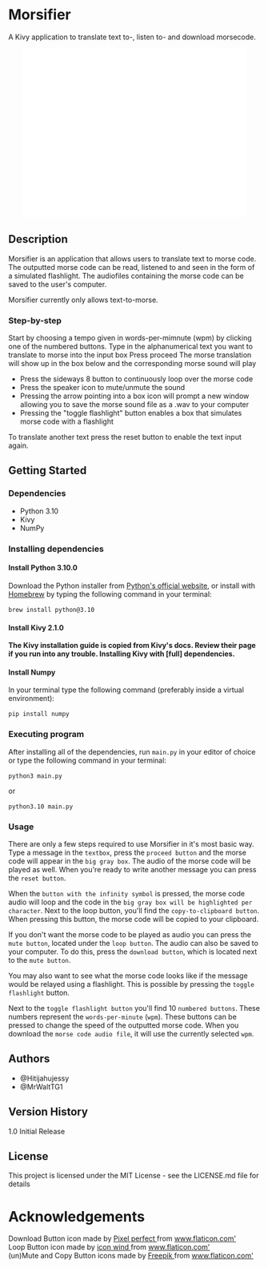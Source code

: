 # Morsifier

A Kivy application to translate text to-, listen to- and download morsecode.

<div align="center">
    <img width="450px" src="morsifier.png" />
</div>

## Description

Morsifier is an application that allows users to translate text to morse code. The outputted morse code can be read, listened to and seen in the form of a simulated flashlight. The audiofiles containing the morse code can be saved to the user's computer.

Morsifier currently only allows text-to-morse.

### Step-by-step

Start by choosing a tempo given in words-per-mimnute (wpm) by clicking one of the numbered buttons.
Type in the alphanumerical text you want to translate to morse into the input box
Press proceed
The morse translation will show up in the box below and the corresponding morse sound will play

- Press the sideways 8 button to continuously loop over the morse code
- Press the speaker icon to mute/unmute the sound
- Pressing the arrow pointing into a box icon will prompt a new window allowing you to save the morse sound file as a .wav to your computer
- Pressing the "toggle flashlight" button enables a box that simulates morse code with a flashlight

To translate another text press the reset button to enable the text input again.

## Getting Started

### Dependencies

- Python 3.10
- Kivy
- NumPy

### Installing dependencies

#### Install Python 3.10.0

Download the Python installer from <a href="https://www.python.org/downloads/">Python's official website</a>, or install with <a href="https://brew.sh">Homebrew</a> by typing the following command in your terminal:
```
brew install python@3.10
```

#### Install Kivy 2.1.0

**The Kivy installation guide is copied from Kivy's docs. Review their page if you run into any trouble. Installing Kivy with [full] dependencies.**

#### Install Numpy

In your terminal type the following command (preferably inside a virtual environment):
```
pip install numpy
```


### Executing program

After installing all of the dependencies, run `main.py` in your editor of choice or type the following command in your terminal:
```
python3 main.py
```
or
```
python3.10 main.py
```
### Usage

There are only a few steps required to use Morsifier in it's most basic way. Type a message in the `textbox`, press the `proceed button` and the morse code will appear in the `big gray box`. The audio of the morse code will be played as well. When you're ready to write another message you can press the `reset button`.

When the `button with the infinity symbol` is pressed, the morse code audio will loop and the code in the `big gray box will be highlighted per character`. Next to the loop button, you'll find the `copy-to-clipboard button`. When pressing this button, the morse code will be copied to your clipboard.

If you don't want the morse code to be played as audio you can press the `mute button`, located under the `loop button`. The audio can also be saved to your computer. To do this, press the `download button`, which is located next to the `mute button`.

You may also want to see what the morse code looks like if the message would be relayed using a flashlight. This is possible by pressing the `toggle flashlight` button.

Next to the `toggle flashlight button` you'll find 10 `numbered buttons`. These numbers represent the `words-per-minute` (`wpm`). These buttons can be pressed to change the speed of the outputted morse code. When you download the `morse code audio file`, it will use the currently selected `wpm`. 



## Authors

- @Hitijahujessy
- @MrWaltTG1

## Version History

1.0
Initial Release

## License

This project is licensed under the MIT License - see the LICENSE.md file for details

# Acknowledgements

<div> Download Button icon made by <a href="https://www.flaticon.com/authors/pixel-perfect" title="Pixel perfect"> Pixel perfect </a> from <a href="https://www.flaticon.com/" title="Flaticon">www.flaticon.com'</a></div>
<div> Loop Button icon made by <a href="https://www.flaticon.com/authors/icon-wind" title="icon wind"> icon wind </a> from <a href="https://www.flaticon.com/" title="Flaticon">www.flaticon.com'</a></div>
<div> (un)Mute and Copy Button icons made by <a href="https://www.freepik.com" title="Freepik"> Freepik </a> from <a href="https://www.flaticon.com/" title="Flaticon">www.flaticon.com'</a></div>

